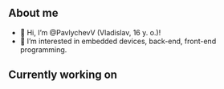 ## About me

- 👋 Hi, I’m @PavlychevV (Vladislav, 16 y. o.)!
- 👀 I’m interested in embedded devices, back-end, front-end programming.

## Currently working on
